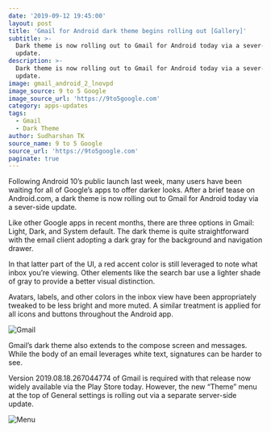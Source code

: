 ```yaml
---
date: '2019-09-12 19:45:00'
layout: post
title: 'Gmail for Android dark theme begins rolling out [Gallery]'
subtitle: >-
  Dark theme is now rolling out to Gmail for Android today via a sever-side
  update.
description: >-
  Dark theme is now rolling out to Gmail for Android today via a sever-side
  update.
image: gmail_android_2_lnovpd
image_source: 9 to 5 Google
image_source_url: 'https://9to5google.com'
category: apps-updates
tags:
  - Gmail
  - Dark Theme
author: Sudharshan TK
source_name: 9 to 5 Google
source_url: 'https://9to5google.com'
paginate: true
---
```

Following Android 10’s public launch last week, many users have been waiting for all of Google’s apps to offer darker looks. After a brief tease on Android.com, a dark theme is now rolling out to Gmail for Android today via a sever-side update.

Like other Google apps in recent months, there are three options in Gmail: Light, Dark, and System default. The dark theme is quite straightforward with the email client adopting a dark gray for the background and navigation drawer.

In that latter part of the UI, a red accent color is still leveraged to note what inbox you’re viewing. Other elements like the search bar use a lighter shade of gray to provide a better visual distinction.

Avatars, labels, and other colors in the inbox view have been appropriately tweaked to be less bright and more muted. A similar treatment is applied for all icons and buttons throughout the Android app.

![Gmail ](https://res.cloudinary.com/read-write-tech/image/upload/v1568341032/gmail-dark-theme-2_sqxqfb.png "Dark Theme")

Gmail’s dark theme also extends to the compose screen and messages. While the body of an email leverages white text, signatures can be harder to see.

Version 2019.08.18.267044774 of Gmail is required with that release now widely available via the Play Store today. However, the new “Theme” menu at the top of General settings is rolling out via a separate server-side update.

![Menu ](https://res.cloudinary.com/read-write-tech/image/upload/v1568341209/gmail-dark-theme-6_v6kysj.png "Gmail Menu")
